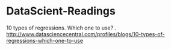 # DataScient-Readings

10 types of regressions. Which one to use?
. http://www.datasciencecentral.com/profiles/blogs/10-types-of-regressions-which-one-to-use
